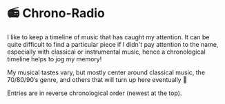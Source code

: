 # 📻 Chrono-Radio

I like to keep a timeline of music that has caught my attention. It can be quite difficult to find a particular piece if I didn't pay attention to the name, especially with classical or instrumental music, hence a chronological timeline helps to jog my memory!&#x20;

My musical tastes vary, but mostly center around classical music, the 70/80/90’s genre, and others that will turn up here eventually 🎵

Entries are in reverse chronological order (newest at the top).

